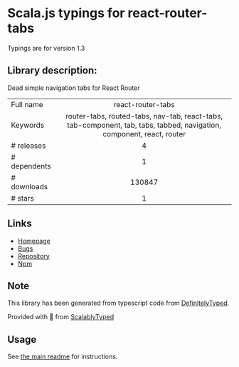
# Scala.js typings for react-router-tabs

Typings are for version 1.3

## Library description:
Dead simple navigation tabs for React Router

|                    |                 |
| ------------------ | :-------------: |
| Full name          | react-router-tabs |
| Keywords           | router-tabs, routed-tabs, nav-tab, react-tabs, tab-component, tab, tabs, tabbed, navigation, component, react, router |
| # releases         | 4 |
| # dependents       | 1 |
| # downloads        | 130847 |
| # stars            | 1 |

## Links
- [Homepage](https://github.com/chacestew/react-router-tabs#readme)
- [Bugs](https://github.com/chacestew/react-router-tabs/issues)
- [Repository](https://github.com/chacestew/react-router-tabs)
- [Npm](https://www.npmjs.com/package/react-router-tabs)
    


## Note
This library has been generated from typescript code from [DefinitelyTyped](https://definitelytyped.org).

Provided with :purple_heart: from [ScalablyTyped](https://github.com/oyvindberg/ScalablyTyped)

## Usage
See [the main readme](../../readme.md) for instructions.


